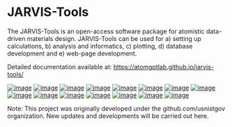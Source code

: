 # JARVIS-Tools

The JARVIS-Tools is an open-access software package for atomistic
data-driven materials design. JARVIS-Tools can be used for a) setting up
calculations, b) analysis and informatics, c) plotting, d) database
development and e) web-page development.

Detailed documentation available at: https://atomgptlab.github.io/jarvis-tools/


[![image](https://badge.fury.io/py/jarvis-tools.svg)](https://pypi.org/project/jarvis-tools/)
[![image](https://anaconda.org/conda-forge/jarvis-tools/badges/version.svg)](https://anaconda.org/conda-forge/jarvis-tools)
[![image](https://img.shields.io/github/v/tag/atomgptlab/jarvis-tools)](https://github.com/atomgptlab/jarvis-tools)
[![image](https://ci.appveyor.com/api/projects/status/d8na8vyfm7ulya9p/branch/master?svg=true)](https://ci.appveyor.com/project/knc6/jarvis-63tl9)
[![image](https://github.com/atomgptlab/jarvis-tools/workflows/JARVIS-Tools%20github%20action/badge.svg)](https://github.com/atomgptlab/jarvis-tools)
[![image](https://github.com/atomgptlab/jarvis/workflows/JARVIS-Tools%20linting/badge.svg)](https://github.com/atomgptlab/jarvis-tools)
[![image](https://img.shields.io/codecov/c/github/knc6/jarvis)](https://codecov.io/gh/knc6/jarvis)
[![image](https://img.shields.io/pypi/dm/jarvis-tools.svg)](https://img.shields.io/pypi/dm/jarvis-tools.svg)
[![image](https://pepy.tech/badge/jarvis-tools)](https://pepy.tech/badge/jarvis-tools)
[![image](https://zenodo.org/badge/DOI/10.5281/zenodo.3903515.svg)](https://doi.org/10.5281/zenodo.3903515)
[![image](https://img.shields.io/github/commit-activity/y/atomgptlab/jarvis-tools)](https://github.com/atomgptlab/jarvis-tools)
[![image](https://img.shields.io/github/repo-size/atomgptlab/jarvis-tools)](https://github.com/atomgptlab/jarvis-tools)
[![image](https://img.shields.io/badge/JARVIS-Figshare-Green.svg)](https://figshare.com/authors/Kamal_Choudhary/4445539)
[![image](https://img.shields.io/badge/JARVIS-ToolsDocs-Green.svg)](https://atomgptlab.github.io/jarvis-tools/)
[![image](https://colab.research.google.com/assets/colab-badge.svg)](https://github.com/atomgptlab/jarvis-tools-notebooks)


Note: This project was originally developed under the github.com/usnistgov organization. New updates and developments will be carried out here.
